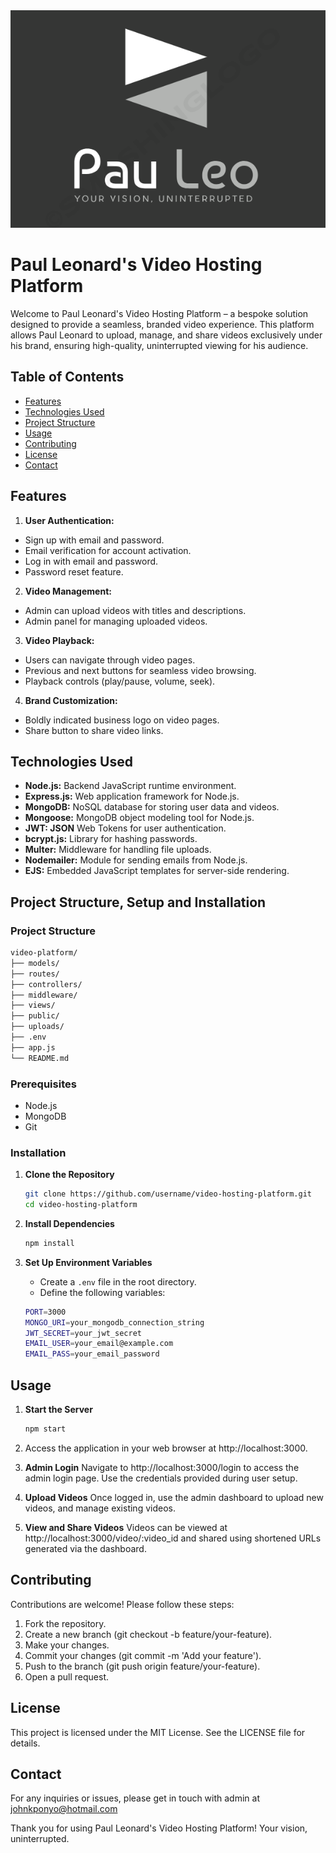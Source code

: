 <div align="center">
  <img src="assets/img/logo.png" alt="Paul Leonard's Video Hosting Platform" />
</div>

# Paul Leonard's Video Hosting Platform

Welcome to Paul Leonard's Video Hosting Platform – a bespoke solution designed to provide a seamless, branded video experience. This platform allows Paul Leonard to upload, manage, and share videos exclusively under his brand, ensuring high-quality, uninterrupted viewing for his audience.

## Table of Contents

- [Features](#features)
- [Technologies Used](#technologies-used)
- [Project Structure](#project-structure-setup-and-installation)
- [Usage](#usage)
- [Contributing](#contributing)
- [License](#license)
- [Contact](#contact)

## Features

1. **User Authentication:**
  - Sign up with email and password.
  - Email verification for account activation.
  - Log in with email and password.
  - Password reset feature.

2. **Video Management:**
  - Admin can upload videos with titles and descriptions.
  - Admin panel for managing uploaded videos.

3. **Video Playback:**
  - Users can navigate through video pages.
  - Previous and next buttons for seamless video browsing.
  - Playback controls (play/pause, volume, seek).

4. **Brand Customization:**
  - Boldly indicated business logo on video pages.
  - Share button to share video links.


## Technologies Used

- **Node.js:** Backend JavaScript runtime environment.
- **Express.js:** Web application framework for Node.js.
- **MongoDB:** NoSQL database for storing user data and videos.
- **Mongoose:** MongoDB object modeling tool for Node.js.
- **JWT: JSON** Web Tokens for user authentication.
- **bcrypt.js:** Library for hashing passwords.
- **Multer:** Middleware for handling file uploads.
- **Nodemailer:** Module for sending emails from Node.js.
- **EJS:** Embedded JavaScript templates for server-side rendering.


## Project Structure, Setup and Installation

### Project Structure
```bash
video-platform/
├── models/
├── routes/
├── controllers/
├── middleware/
├── views/
├── public/
├── uploads/
├── .env
├── app.js
└── README.md
```

### Prerequisites

- Node.js
- MongoDB
- Git

### Installation

1. **Clone the Repository**
   ```bash
   git clone https://github.com/username/video-hosting-platform.git
   cd video-hosting-platform
   ```

2. **Install Dependencies**
   ```bash
   npm install
   ```
   
5. **Set Up Environment Variables**
   - Create a  `.env` file in the root directory.
   - Define the following variables:
     
    ```bash
    PORT=3000
    MONGO_URI=your_mongodb_connection_string
    JWT_SECRET=your_jwt_secret
    EMAIL_USER=your_email@example.com
    EMAIL_PASS=your_email_password
   ```


## Usage

1. **Start the Server**
   ```bash
   npm start
   ```
2. Access the application in your web browser at http://localhost:3000.
   
3. **Admin Login**
  Navigate to http://localhost:3000/login to access the admin login page. Use the credentials provided during user setup.

4. **Upload Videos**
  Once logged in, use the admin dashboard to upload new videos, and manage existing videos.

5. **View and Share Videos**
  Videos can be viewed at http://localhost:3000/video/:video_id and shared using shortened URLs generated via the dashboard.


## Contributing
  Contributions are welcome! Please follow these steps:
  
  1. Fork the repository.
  2. Create a new branch (git checkout -b feature/your-feature).
  3. Make your changes.
  4. Commit your changes (git commit -m 'Add your feature').
  5. Push to the branch (git push origin feature/your-feature).
  6. Open a pull request.


## License
This project is licensed under the MIT License. See the LICENSE file for details.


## Contact
For any inquiries or issues, please get in touch with admin at johnkponyo@hotmail.com

Thank you for using Paul Leonard's Video Hosting Platform! Your vision, uninterrupted.


  
